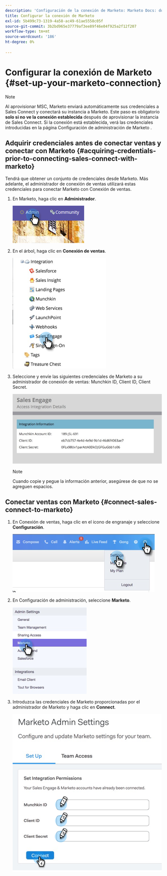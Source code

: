 ```yaml
---
description: 'Configuración de la conexión de Marketo: Marketo Docs: documentación del producto'
title: Configurar la conexión de Marketo
exl-id: 5b499c73-1319-4a58-ac49-61ae5558c05f
source-git-commit: 3b2bd965e37779af3ee89f46e04f925a2f12f207
workflow-type: tm+mt
source-wordcount: '186'
ht-degree: 0%

---
```


# Configurar la conexión de Marketo {#set-up-your-marketo-connection}

>[!NOTE]
>
>Al aprovisionar MSC, Marketo enviará automáticamente sus credenciales a Sales Connect y conectará su instancia a Marketo. Este paso es obligatorio **solo si no ve la conexión establecida** después de aprovisionar la instancia de Sales Connect. Si la conexión está establecida, verá las credenciales introducidas en la página Configuración de administración de Marketo .

## Adquirir credenciales antes de conectar ventas y conectar con Marketo {#acquiring-credentials-prior-to-connecting-sales-connect-with-marketo}

Tendrá que obtener un conjunto de credenciales desde Marketo. Más adelante, el administrador de conexión de ventas utilizará estas credenciales para conectar Marketo con Conexión de ventas.

1. En Marketo, haga clic en **Administrador**.

   ![](assets/manually-set-up-your-marketo-connection-1.png)

1. En el árbol, haga clic en **Conexión de ventas**.

   ![](assets/manually-set-up-your-marketo-connection-2.png)

1. Seleccione y envíe las siguientes credenciales de Marketo a su administrador de conexión de ventas: Munchkin ID, Client ID, Client Secret.

   ![](assets/manually-set-up-your-marketo-connection-3.jpg)

   >[!NOTE]
   >
   >Cuando copie y pegue la información anterior, asegúrese de que no se agreguen espacios.

## Conectar ventas con Marketo {#connect-sales-connect-to-marketo}

1. En Conexión de ventas, haga clic en el icono de engranaje y seleccione **Configuración**.

   ![](assets/manually-set-up-your-marketo-connection-4.png)

1. En Configuración de administración, seleccione **Marketo**.

   ![](assets/manually-set-up-your-marketo-connection-5.png)

1. Introduzca las credenciales de Marketo proporcionadas por el administrador de Marketo y haga clic en **Connect**.

   ![](assets/manually-set-up-your-marketo-connection-6.png)
